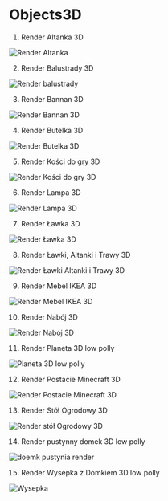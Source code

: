 # Objects3D
1. Render Altanka 3D 

![Render Altanka](https://user-images.githubusercontent.com/110977781/183975014-5ed1ef02-aec4-4d09-8d04-80d6f8358f13.png)


2. Render Balustrady 3D

![Render balustrady](https://user-images.githubusercontent.com/110977781/183975086-d6399461-9dc8-404f-ad15-3f45183934bb.png)

3. Render Bannan 3D

![Render Bannan 3D](https://user-images.githubusercontent.com/110977781/183975445-3f4355fa-2e37-4aad-8054-58f18447d842.png)

4. Render Butelka 3D

![Render Butelka 3D](https://user-images.githubusercontent.com/110977781/183982317-9b166185-cd2c-4c2f-86d9-60c6e5903b8a.png)


5. Render Kości do gry 3D

![Render Kości do gry 3D](https://user-images.githubusercontent.com/110977781/183982343-a3de09d3-60a1-4642-b5ee-029e766f34d8.png)


6. Render Lampa 3D

![Render Lampa 3D](https://user-images.githubusercontent.com/110977781/183982360-602584f2-9d0b-41df-ad9a-77c21ad4d8f2.png)


7. Render Ławka 3D

![Render Ławka 3D](https://user-images.githubusercontent.com/110977781/183982390-3c85f574-5395-42cd-8775-a476f11d689b.png)


8. Render Ławki, Altanki i Trawy 3D

![Render Ławki Altanki i Trawy 3D](https://user-images.githubusercontent.com/110977781/183982412-9bc4bb46-3b78-4b1a-9b7a-74cbc000a035.png)


9. Render Mebel IKEA 3D

![Render Mebel IKEA 3D](https://user-images.githubusercontent.com/110977781/183982452-37d4b6b3-e4ec-4dbe-aa44-59edf1a2b17c.png)


10. Render Nabój 3D

![Render Nabój 3D](https://user-images.githubusercontent.com/110977781/183982467-39ea2c4f-4416-44d0-9363-3a69662914c4.png)


11. Render Planeta 3D low polly 

![Planeta 3D low polly](https://user-images.githubusercontent.com/110977781/186022536-da19e9ad-f253-47ef-b24b-09012ff7ed77.png)


12. Render Postacie Minecraft 3D

![Render Postacie Minecraft 3D](https://user-images.githubusercontent.com/110977781/183982514-c1e03b4b-5835-4a2e-985f-640b5c8082b3.png)


13. Render Stół Ogrodowy 3D

![Render stół Ogrodowy 3D](https://user-images.githubusercontent.com/110977781/183982549-bfae8936-c0c2-40d0-bd52-1d525a561f1e.png)

14. Render pustynny domek 3D low polly

![doemk pustynia render](https://user-images.githubusercontent.com/110977781/186015679-d9750f09-f08b-4936-b200-bd7c566b8a08.png)

15. Render Wysepka z Domkiem 3D low polly

![Wysepka](https://user-images.githubusercontent.com/110977781/186786796-fddf127a-ba51-4595-a481-4cc275e3c4c6.png)


